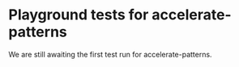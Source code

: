 # Playground tests for accelerate-patterns
We are still awaiting the first test run for accelerate-patterns.
